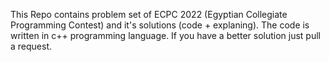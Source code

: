 This Repo contains problem set of ECPC 2022 (Egyptian Collegiate Programming Contest) and it's solutions (code + explaning). The code is written in c++ programming language.
If you have a better solution just pull a request.